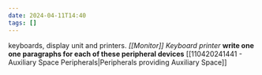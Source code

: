 ```yaml
---
date: 2024-04-11T14:40
tags: []
---
```

keyboards, display unit and printers.
*[[Monitor]]*
*Keyboard*
*printer*
**write one one paragraphs for each of these peripheral devices**
[[110420241441 - Auxiliary Space Peripherals|Peripherals providing Auxiliary Space]]

